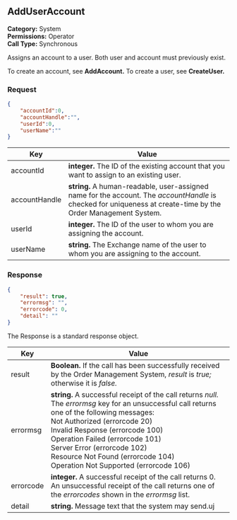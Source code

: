 ## AddUserAccount

**Category:** System<br />**Permissions:** Operator<br />**Call Type:** Synchronous

Assigns an account to a user. Both user and account must previously exist.

To create an account, see **AddAccount.** To create a user, see **CreateUser.**

### Request

```json
{
    "accountId":0,
    "accountHandle":"",
    "userId":0,
    "userName":""
}
```

| Key           | Value                                                        |
| ------------- | ------------------------------------------------------------ |
| accountId     | **integer.** The ID of the existing account that you want to assign to an existing user. |
| accountHandle | **string.** A human-readable, user-assigned name for the account. The *accountHandle* is checked for uniqueness at create-time by the Order Management System. |
| userId        | **integer.** The ID of the user to whom you are assigning the account. |
| userName      | **string.** The Exchange name of the user to whom you are assigning to the account. |

### Response

```json
{
    "result": true,
    "errormsg": "",
    "errorcode": 0,
    "detail": ""
}
```
The Response is a standard response object.

| Key       | Value                                                        |
| --------- | ------------------------------------------------------------ |
| result    | **Boolean.** If the call has been successfully received by the Order Management System, *result* is *true;* otherwise it is *false.* |
| errormsg  | **string.** A successful receipt of the call returns *null.* The *errormsg* key for an unsuccessful call returns one of the following messages:<br />Not Authorized (errorcode 20)<br />Invalid Response (errorcode 100)<br />Operation Failed (errorcode 101)<br />Server Error (errorcode 102)<br />Resource Not Found (errorcode 104)<br />Operation Not Supported (errorcode 106) |
| errorcode | **integer.** A successful receipt of the call returns 0. An unsuccessful receipt of the call returns one of the *errorcodes* shown in the *errormsg* list. |
| detail    | **string.** Message text that the system may send.uj         |
